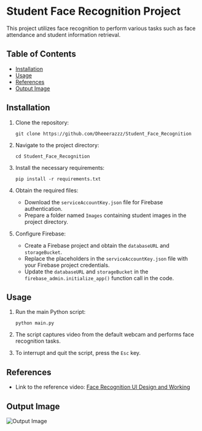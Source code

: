 # Student Face Recognition Project

This project utilizes face recognition to perform various tasks such as face attendance and student information retrieval.

## Table of Contents
- [Installation](#installation)
- [Usage](#usage)
- [References](#references)
- [Output Image](#output-image)

## Installation

1. Clone the repository:
   ```shell
   git clone https://github.com/Dheeerazzz/Student_Face_Recognition
   ```

2. Navigate to the project directory:
   ```shell
   cd Student_Face_Recognition

   ```

3. Install the necessary requirements:
   ```shell
   pip install -r requirements.txt
   ```

4. Obtain the required files:
   - Download the `serviceAccountKey.json` file for Firebase authentication.
   - Prepare a folder named `Images` containing student images in the project directory.

5. Configure Firebase:
   - Create a Firebase project and obtain the `databaseURL` and `storageBucket`.
   - Replace the placeholders in the `serviceAccountKey.json` file with your Firebase project credentials.
   - Update the `databaseURL` and `storageBucket` in the `firebase_admin.initialize_app()` function call in the code.

## Usage

1. Run the main Python script:
   ```shell
   python main.py
   ```

2. The script captures video from the default webcam and performs face recognition tasks.

3. To interrupt and quit the script, press the `Esc` key.

## References

- Link to the reference video: [Face Recognition UI Design and Working](https://youtu.be/iBomaK2ARyI)

## Output Image

![Output Image](abc)


